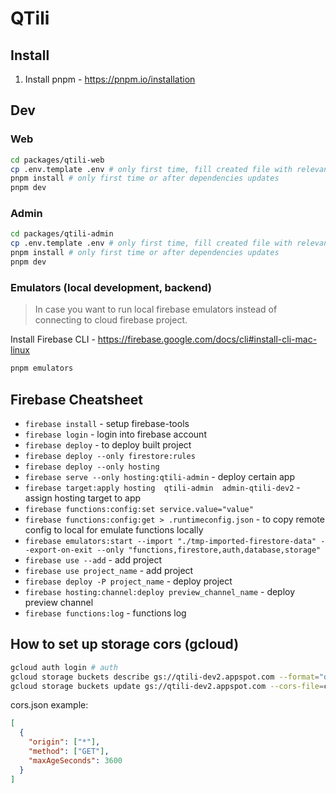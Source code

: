 # QTili

## Install

1. Install pnpm - https://pnpm.io/installation

## Dev

### Web

```bash
cd packages/qtili-web
cp .env.template .env # only first time, fill created file with relevant variables
pnpm install # only first time or after dependencies updates
pnpm dev
```

### Admin

```bash
cd packages/qtili-admin
cp .env.template .env # only first time, fill created file with relevant variables
pnpm install # only first time or after dependencies updates
pnpm dev
```

### Emulators (local development, backend)

> In case you want to run local firebase emulators instead of connecting to cloud firebase project.

Install Firebase CLI - https://firebase.google.com/docs/cli#install-cli-mac-linux

```bash
pnpm emulators
```

## Firebase Cheatsheet

* `firebase install` - setup firebase-tools
* `firebase login` - login into firebase account
* `firebase deploy` - to deploy built project
* `firebase deploy --only firestore:rules`
* `firebase deploy --only hosting`
* `firebase serve --only hosting:qtili-admin` - deploy certain app
* `firebase target:apply hosting  qtili-admin  admin-qtili-dev2` - assign hosting target to app
* `firebase functions:config:set service.value="value"`
* `firebase functions:config:get > .runtimeconfig.json` - to copy remote config to local for emulate functions locally
* `firebase emulators:start --import "./tmp-imported-firestore-data" --export-on-exit --only "functions,firestore,auth,database,storage"`
* `firebase use --add` - add project
* `firebase use project_name` - add project
* `firebase deploy -P project_name` - deploy project
* `firebase hosting:channel:deploy preview_channel_name` - deploy preview channel
* `firebase functions:log` - functions log


## How to set up storage cors (gcloud)

```bash
gcloud auth login # auth
gcloud storage buckets describe gs://qtili-dev2.appspot.com --format="default(cors)" # get cors config
gcloud storage buckets update gs://qtili-dev2.appspot.com --cors-file=cors.json # set cors config
```

cors.json example:
```json
[
  {
    "origin": ["*"],
    "method": ["GET"],
    "maxAgeSeconds": 3600
  }
]
```
